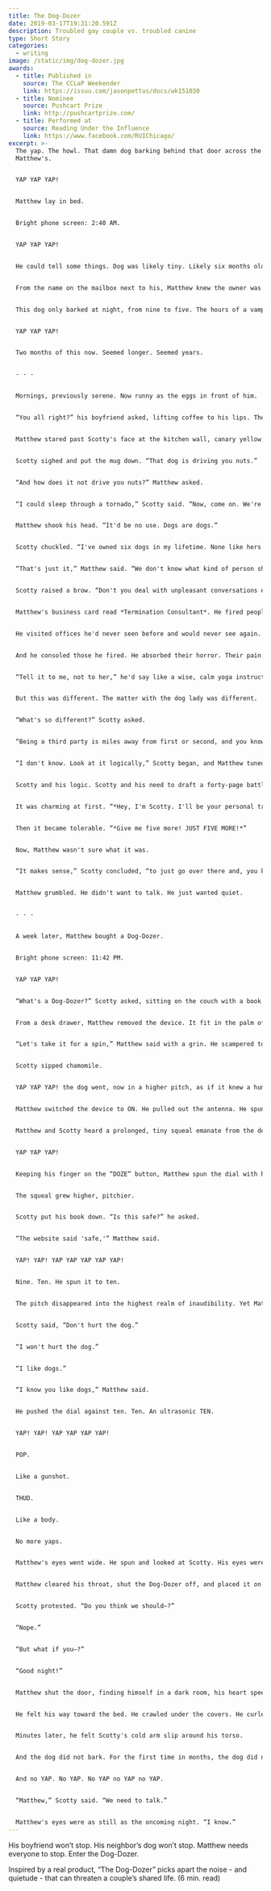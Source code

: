 ```yaml
---
title: The Dog-Dozer
date: 2019-03-17T19:31:20.591Z
description: Troubled gay couple vs. troubled canine
type: Short Story
categories:
  - writing
image: /static/img/dog-dozer.jpg
awards:
  - title: Published in
    source: The CCLaP Weekender
    link: https://issuu.com/jasonpettus/docs/wk151030
  - title: Nominee
    source: Pushcart Prize
    link: http://pushcartprize.com/
  - title: Performed at
    source: Reading Under the Influence
    link: https://www.facebook.com/RUIChicago/
excerpt: >-
  The yap. The howl. That damn dog barking behind that door across the hall from
  Matthew's.


  YAP YAP YAP!


  Matthew lay in bed.


  Bright phone screen: 2:40 AM.


  YAP YAP YAP!


  He could tell some things. Dog was likely tiny. Likely six months old or less. Likely crying for his mother—his real one, not his human one, who never seemed home.


  From the name on the mailbox next to his, Matthew knew the owner was a woman, Polish or of Polish descent. That was it. He knew more about her dog's hopes and fears than he knew about hers.


  This dog only barked at night, from nine to five. The hours of a vampire.


  YAP YAP YAP!


  Two months of this now. Seemed longer. Seemed years.


  - - -


  Mornings, previously serene. Now runny as the eggs in front of him.


  “You all right?” his boyfriend asked, lifting coffee to his lips. The mug didn't have a handle. It had a built-in rubber sleeve, which made it cool to the touch. The two men had picked it out together, months ago. A housewarming gift of sorts. “*Cool to the touch!*” they read off the box in unison. Matthew and Scotty bursting into laughter, right there in Aisle 9. Simpler times.


  Matthew stared past Scotty's face at the kitchen wall, canary yellow. Matthew's lids drooped. He sharply inhaled, forcing a chord of wakefulness that would sustain and decay soon enough.


  Scotty sighed and put the mug down. “That dog is driving you nuts.”


  “And how does it not drive you nuts?” Matthew asked.


  “I could sleep through a tornado,” Scotty said. “Now, come on. We're gonna march across the hall and talk to her.”


  Matthew shook his head. “It'd be no use. Dogs are dogs.”


  Scotty chuckled. “I've owned six dogs in my lifetime. None like hers.”


  “That's just it,” Matthew said. “We don't know what kind of person she is. What if she cries?” he implored. “What if she has a gun?”


  Scotty raised a brow. “Don't you deal with unpleasant conversations every day?”


  Matthew's business card read *Termination Consultant*. He fired people for other people.


  He visited offices he'd never seen before and would never see again. He started conversations with “*Nice to meet you*,” and ended them with “*I'm sure you'll land on your feet.*” He did the dirty work of CEOs, managers, pizza parlor owners.


  And he consoled those he fired. He absorbed their horror. Their pain. “*She doesn't even have the guts to fire me herself?*” they'd scream.


  “Tell it to me, not to her,” he'd say like a wise, calm yoga instructor. He loved his job.


  But this was different. The matter with the dog lady was different.


  “What's so different?” Scotty asked.


  “Being a third party is miles away from first or second, and you know it,” Matthew said as he bowed his head and rubbed his temples in circles that went nowhere.


  “I don't know. Look at it logically,” Scotty began, and Matthew tuned him out after that.


  Scotty and his logic. Scotty and his need to draft a forty-page battle plan when all Matthew needed was an ear.


  It was charming at first. “*Hey, I'm Scotty. I'll be your personal trainer.*”


  Then it became tolerable. “*Give me five more! JUST FIVE MORE!*”


  Now, Matthew wasn't sure what it was.


  “It makes sense,” Scotty concluded, “to just go over there and, you know, talk.”


  Matthew grumbled. He didn't want to talk. He just wanted quiet.


  - - -


  A week later, Matthew bought a Dog-Dozer.


  Bright phone screen: 11:42 PM.


  YAP YAP YAP!


  “What's a Dog-Dozer?” Scotty asked, sitting on the couch with a book. He wore eyeglasses and boxers.


  From a desk drawer, Matthew removed the device. It fit in the palm of his hand, like a walkie-talkie. Like a detonator. It had a pull-out antenna and a spin dial that went to ten. It had a button on the side that said “DOZE.” It gleamed in the lamplight.


  “Let's take it for a spin,” Matthew said with a grin. He scampered to the front door.


  Scotty sipped chamomile.


  YAP YAP YAP! the dog went, now in a higher pitch, as if it knew a human had stepped closer.


  Matthew switched the device to ON. He pulled out the antenna. He spun the dial to four. No, five. He lifted the Dog-Dozer toward the door. He pressed and held the button marked “DOZE.”


  Matthew and Scotty heard a prolonged, tiny squeal emanate from the device, but only because they knew to listen for it.


  YAP YAP YAP!


  Keeping his finger on the “DOZE” button, Matthew spun the dial with his free thumb. To six. To seven. To eight.


  The squeal grew higher, pitchier.


  Scotty put his book down. “Is this safe?” he asked.


  “The website said 'safe,'” Matthew said.


  YAP! YAP! YAP YAP YAP YAP YAP!


  Nine. Ten. He spun it to ten.


  The pitch disappeared into the highest realm of inaudibility. Yet Matthew and Scotty could feel the squeal in their skulls.


  Scotty said, “Don't hurt the dog.”


  “I won't hurt the dog.”


  “I like dogs.”


  “I know you like dogs,” Matthew said.


  He pushed the dial against ten. Ten. An ultrasonic TEN.


  YAP! YAP! YAP YAP YAP YAP!


  POP.


  Like a gunshot.


  THUD.


  Like a body.


  No more yaps.


  Matthew's eyes went wide. He spun and looked at Scotty. His eyes were wide too.


  Matthew cleared his throat, shut the Dog-Dozer off, and placed it on an end table. With the calm of a president, he headed toward the bedroom, stepping over the cracked, rubber-sleeve mug on the floor. Chamomile everywhere.


  Scotty protested. “Do you think we should—?”


  “Nope.”


  “But what if you—?”


  “Good night!”


  Matthew shut the door, finding himself in a dark room, his heart speeding.


  He felt his way toward the bed. He crawled under the covers. He curled into a ball. He stayed awake.


  Minutes later, he felt Scotty's cold arm slip around his torso.


  And the dog did not bark. For the first time in months, the dog did not bark. For the first time in months, Matthew was reunited with the unbroken sounds of nighttime. The wall clock ticking. The refrigerator humming. The streetlights buzzing. Scotty's deep breathing.


  And no YAP. No YAP. No YAP no YAP no YAP.


  “Matthew,” Scotty said. “We need to talk.”


  Matthew's eyes were as still as the oncoming night. “I know.”
---
```

His boyfriend won’t stop. His neighbor’s dog won’t stop. Matthew needs everyone to stop. Enter the Dog-Dozer.

Inspired by a real product, “The Dog-Dozer” picks apart the noise - and quietude - that can threaten a couple’s shared life. (6 min. read)
